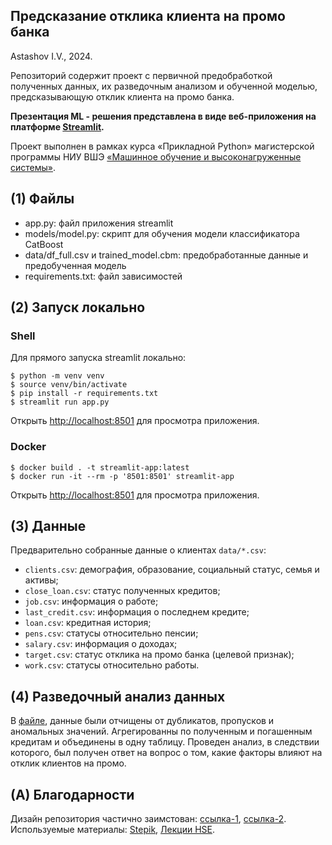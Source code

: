 ##  Предсказание отклика клиента на промо банка


Astashov I.V., 2024.

Репозиторий содержит проект с первичной предобработкой полученных данных, их разведочным анализом
и обученной моделью, предсказывающую отклик клиента на промо банка. 

**Презентация ML - решения представлена в виде веб-приложения на платформе [Streamlit](https://bank-promo-prediction-777.streamlit.app/).**

Проект выполнен в рамках курса «Прикладной Python» магистерской программы НИУ ВШЭ 
[«Машинное обучение и высоконагруженные системы»](https://www.hse.ru/ma/mlds/).

## (1) Файлы

- app.py: файл приложения streamlit
- models/model.py: скрипт для обучения модели классификатора CatBoost 
- data/df_full.csv и trained_model.cbm: предобработанные данные и предобученная модель  
- requirements.txt: файл зависимостей

## (2) Запуск локально

### Shell

Для прямого запуска streamlit локально:

```
$ python -m venv venv
$ source venv/bin/activate
$ pip install -r requirements.txt
$ streamlit run app.py
```
Открыть [http://localhost:8501](http://localhost:8501) для просмотра приложения.

### Docker

```
$ docker build . -t streamlit-app:latest
$ docker run -it --rm -p '8501:8501' streamlit-app
```
Открыть [http://localhost:8501](http://localhost:8501) для просмотра приложения.

## (3) Данные

Предварительно собранные данные о клиентах `data/*.csv`:

- `clients.csv`: демография, образование, социальный статус, семья и активы;
- `close_loan.csv`: статус полученных кредитов;
- `job.csv`: информация о работе;
- `last_credit.csv`: информация о последнем кредите; 
- `loan.csv`: кредитная история;  
- `pens.csv`: статусы относительно пенсии;
- `salary.csv`: информация о доходах;
- `target.csv`: статус отклика на промо банка (целевой признак);
- `work.csv`: статусы относительно работы.

## (4) Разведочный анализ данных

В [файле](https://github.com/igorastashov/bank-promo-prediction/blob/master/notebooks/bank_promo_eda.ipynb), данные были отчищены от дубликатов, пропусков и аномальных 
значений. Агрегированны по полученным и погашенным кредитам и объединены в одну таблицу.
Проведен анализ, в следствии которого, был получен ответ на вопрос о том,
какие факторы влияют на отклик клиентов на промо.

## (A) Благодарности

Дизайн репозитория частично заимстован: [ссылка-1](https://rateyourflight.streamlit.app/), 
[ссылка-2](https://github.com/evgpat/streamlit_demo).
Используемые материалы: [Stepik](https://stepik.org/lesson/1009061/step/6?unit=1016868),
[Лекции HSE](https://www.youtube.com/watch?v=J0EnFcdGW1I&list=PLmA-1xX7IuzADGz3hSgPPm6ib11Z0HSML&index=4).

